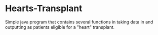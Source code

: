# Hearts-Transplant
Simple java program that contains several functions in taking data in and outputting as patients eligible for a "heart" transplant. 
